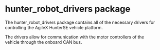 # hunter_robot_drivers package

The hunter_robot_drivers package contains all of the necessary drivers for controlling the AgileX HunterSE vehicle platform.

The drivers allow for communication with the motor controllers of the vehicle through the onboard CAN bus.
